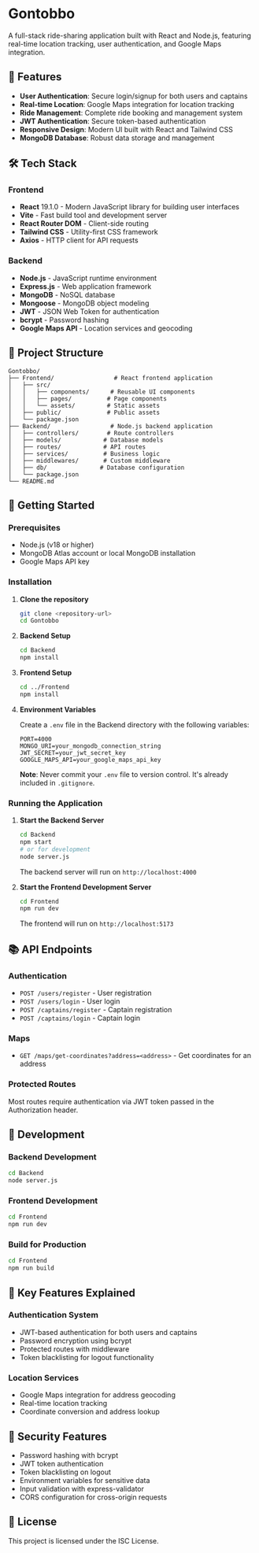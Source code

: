 # Gontobbo

A full-stack ride-sharing application built with React and Node.js, featuring real-time location tracking, user authentication, and Google Maps integration.

## 🚀 Features

- **User Authentication**: Secure login/signup for both users and captains
- **Real-time Location**: Google Maps integration for location tracking
- **Ride Management**: Complete ride booking and management system
- **JWT Authentication**: Secure token-based authentication
- **Responsive Design**: Modern UI built with React and Tailwind CSS
- **MongoDB Database**: Robust data storage and management

## 🛠️ Tech Stack

### Frontend

- **React** 19.1.0 - Modern JavaScript library for building user interfaces
- **Vite** - Fast build tool and development server
- **React Router DOM** - Client-side routing
- **Tailwind CSS** - Utility-first CSS framework
- **Axios** - HTTP client for API requests

### Backend

- **Node.js** - JavaScript runtime environment
- **Express.js** - Web application framework
- **MongoDB** - NoSQL database
- **Mongoose** - MongoDB object modeling
- **JWT** - JSON Web Token for authentication
- **bcrypt** - Password hashing
- **Google Maps API** - Location services and geocoding

## 📁 Project Structure

```
Gontobbo/
├── Frontend/                 # React frontend application
│   ├── src/
│   │   ├── components/      # Reusable UI components
│   │   ├── pages/          # Page components
│   │   └── assets/         # Static assets
│   ├── public/             # Public assets
│   └── package.json
├── Backend/                 # Node.js backend application
│   ├── controllers/        # Route controllers
│   ├── models/            # Database models
│   ├── routes/            # API routes
│   ├── services/          # Business logic
│   ├── middlewares/       # Custom middleware
│   ├── db/               # Database configuration
│   └── package.json
└── README.md
```

## 🚀 Getting Started

### Prerequisites

- Node.js (v18 or higher)
- MongoDB Atlas account or local MongoDB installation
- Google Maps API key

### Installation

1. **Clone the repository**

   ```bash
   git clone <repository-url>
   cd Gontobbo
   ```

2. **Backend Setup**

   ```bash
   cd Backend
   npm install
   ```

3. **Frontend Setup**

   ```bash
   cd ../Frontend
   npm install
   ```

4. **Environment Variables**

   Create a `.env` file in the Backend directory with the following variables:

   ```env
   PORT=4000
   MONGO_URI=your_mongodb_connection_string
   JWT_SECRET=your_jwt_secret_key
   GOOGLE_MAPS_API=your_google_maps_api_key
   ```

   **Note**: Never commit your `.env` file to version control. It's already included in `.gitignore`.

### Running the Application

1. **Start the Backend Server**

   ```bash
   cd Backend
   npm start
   # or for development
   node server.js
   ```

   The backend server will run on `http://localhost:4000`

2. **Start the Frontend Development Server**
   ```bash
   cd Frontend
   npm run dev
   ```
   The frontend will run on `http://localhost:5173`

## 📚 API Endpoints

### Authentication

- `POST /users/register` - User registration
- `POST /users/login` - User login
- `POST /captains/register` - Captain registration
- `POST /captains/login` - Captain login

### Maps

- `GET /maps/get-coordinates?address=<address>` - Get coordinates for an address

### Protected Routes

Most routes require authentication via JWT token passed in the Authorization header.

## 🔧 Development

### Backend Development

```bash
cd Backend
node server.js
```

### Frontend Development

```bash
cd Frontend
npm run dev
```

### Build for Production

```bash
cd Frontend
npm run build
```

## 🌟 Key Features Explained

### Authentication System

- JWT-based authentication for both users and captains
- Password encryption using bcrypt
- Protected routes with middleware
- Token blacklisting for logout functionality

### Location Services

- Google Maps integration for address geocoding
- Real-time location tracking
- Coordinate conversion and address lookup

## 🔐 Security Features

- Password hashing with bcrypt
- JWT token authentication
- Token blacklisting on logout
- Environment variables for sensitive data
- Input validation with express-validator
- CORS configuration for cross-origin requests


## 📝 License

This project is licensed under the ISC License.



